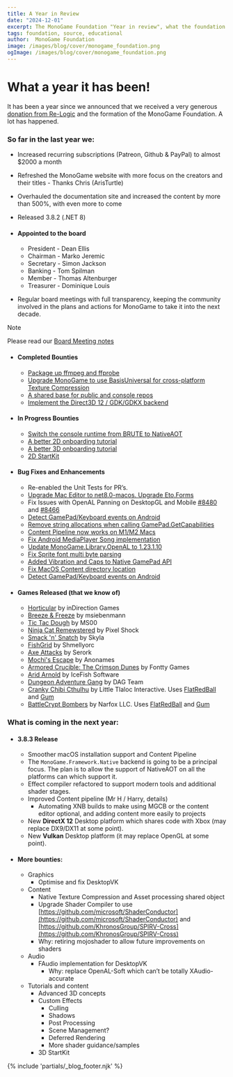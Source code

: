 ```yaml
---
title: A Year in Review
date: "2024-12-01"
excerpt: The MonoGame Foundation "Year in review", what the foundation has been up to since its incorporation.
tags: foundation, source, educational
author:  MonoGame Foundation
image: /images/blog/cover/monogame_foundation.png
ogImage: /images/blog/cover/monogame_foundation.png
---
```


# What a year it has been!

It has been a year since we announced that we received a very generous [donation from Re-Logic](https://x.com/MonoGameTeam/status/1724164491363967465) and the formation of the MonoGame Foundation. A lot has happened.

### So far in the last year we:

* Increased recurring subscriptions (Patreon, Github & PayPal) to almost $2000 a month
* Refreshed the MonoGame website with more focus on the creators and their titles \- Thanks Chris (ArisTurtle)  
* Overhauled the documentation site and increased the content by more than 500%, with even more to come  
* Released 3.8.2 (.NET 8)

* #### Appointed to the board

  * President - Dean Ellis  
  * Chairman - Marko Jeremic  
  * Secretary - Simon Jackson  
  * Banking - Tom Spilman  
  * Member - Thomas Altenburger  
  * Treasurer - Dominique Louis

* Regular board meetings with full transparency, keeping the community involved in the plans and actions for MonoGame to take it into the next decade.

> [!NOTE]
> Please read our [Board Meeting notes](https://monogame.net/blog/meeting)  

* #### Completed Bounties

  * [Package up ffmpeg and ffprobe](https://github.com/MonoGame/MonoGame/issues/8241)  
  * [Upgrade MonoGame to use BasisUniversal for cross-platform Texture Compression](https://github.com/MonoGame/MonoGame/issues/8419)  
  * [A shared base for public and console repos](https://github.com/MonoGame/MonoGame/issues/8242)  
  * [Implement the Direct3D 12 / GDK/GDKX backend](https://github.com/MonoGame/MonoGame/issues/8195)

* #### In Progress Bounties

  * [Switch the console runtime from BRUTE to NativeAOT](https://github.com/MonoGame/MonoGame/issues/8194)  
  * [A better 2D onboarding tutorial](https://github.com/MonoGame/MonoGame/issues/8317)  
  * [A better 3D onboarding tutorial](https://github.com/MonoGame/MonoGame/issues/8318)
  * [2D StartKit](https://github.com/MonoGame/MonoGame/pull/8275)

* #### Bug Fixes and Enhancements

  * Re-enabled the Unit Tests for PR’s.  
  * [Upgrade Mac Editor to net8.0-macos. Upgrade Eto.Forms](https://github.com/MonoGame/MonoGame/pull/8505)   
  * Fix Issues with OpenAL Panning on DesktopGL and Mobile  [#8480](https://github.com/MonoGame/MonoGame/pull/8480) and [#8466](https://github.com/MonoGame/MonoGame/pull/8466)
  * [Detect GamePad/Keyboard events on Android](https://github.com/MonoGame/MonoGame/pull/8465)
  * [Remove string allocations when calling GamePad.GetCapabilities](https://github.com/MonoGame/MonoGame/pull/8453)
  * [Content Pipeline now works on M1/M2 Macs](https://github.com/MonoGame/MonoGame/pull/8570)
  * [Fix Android MediaPlayer Song implementation](https://github.com/MonoGame/MonoGame/pull/8583)
  * [Update MonoGame.Library.OpenAL to 1.23.1.10](https://github.com/MonoGame/MonoGame/pull/8560)
  * [Fix Sprite font multi byte parsing](https://github.com/MonoGame/MonoGame/pull/8554)
  * [Added Vibration and Caps to Native GamePad API](https://github.com/MonoGame/MonoGame/pull/8520)
  * [Fix MacOS Content directory location](https://github.com/MonoGame/MonoGame/pull/8479)
  * [Detect GamePad/Keyboard events on Android](https://github.com/MonoGame/MonoGame/pull/8465)

* #### Games Released (that we know of)

  * [Horticular](https://store.steampowered.com/app/1928540/Horticular/) by inDirection Games
  * [Breeze & Freeze](https://msiebenmann.itch.io/breeze-and-freeze) by msiebenmann
  * [Tic Tac Dough](https://ms00.itch.io/tic-tac-dough) by MS00
  * [Ninja Cat Remewstered](https://pixelshock.itch.io/ninja-cat-remewstered) by Pixel Shock
  * [Smack 'n' Snatch](https://skyyyla.itch.io/smack-n-snatch) by Skyla
  * [FishGrid](https://shmellyorc.itch.io/fishgrid) by Shmellyorc
  * [Axe Attacks](https://serork.itch.io/axe-attacks) by Serork
  * [Mochi's Escape](https://anonames-lair.itch.io/mochi-escape) by Anonames
  * [Armored Crucible: The Crimson Dunes](https://fontty.itch.io/ac-tcd) by Fontty Games
  * [Arid Arnold](https://icefish-software.itch.io/arid-arnold) by IceFish Software
  * [Dungeon Adventure Gang](https://store.steampowered.com/app/2147690/Dungeon_Adventure_Gang/) by DAG Team
  * [Cranky Chibi Cthulhu](https://little-tlaloc-interactive.itch.io/cranky-chibi-cthulhu) by Little Tlaloc Interactive. Uses [FlatRedBall](https://flatredball.com/) and [Gum](http://docs.flatredball.com/gum/)
  * [BattleCrypt Bombers](https://store.steampowered.com/app/2188930/BattleCrypt_Bombers/) by Narfox LLC. Uses [FlatRedBall](https://flatredball.com/) and [Gum](http://docs.flatredball.com/gum/)


### What is coming in the next year:

* #### 3.8.3 Release

  * Smoother macOS installation support and Content Pipeline
  * The `MonoGame.Framework.Native` backend is going to be a principal focus. The plan is to allow the support of NativeAOT on all the platforms can which support it.
  * Effect compiler refactored to support modern tools and additional shader stages.
  * Improved Content pipeline (Mr H / Harry, details)
    * Automating XNB builds to make using MGCB or the content editor optional, and adding content more easily to projects
  * New **DirectX 12** Desktop platform which shares code with Xbox (may replace DX9/DX11 at some point).
  * New **Vulkan** Desktop platform (it may replace OpenGL at some point).

* #### More bounties:

  * Graphics
    * Optimise and fix DesktopVK
  * Content
    * Native Texture Compression and Asset processing shared object
    * Upgrade Shader Compiler to use [https://github.com/microsoft/ShaderConductor](https://github.com/microsoft/ShaderConductor) and [https://github.com/KhronosGroup/SPIRV-Cross](https://github.com/KhronosGroup/SPIRV-Cross)
    * Why: retiring mojoshader to allow future improvements on shaders
  * Audio
    * FAudio implementation for DesktopVK
      * Why: replace OpenAL-Soft which can’t be totally XAudio-accurate
  * Tutorials and content
    * Advanced 3D concepts
    * Custom Effects
      * Culling
      * Shadows
      * Post Processing
      * Scene Management?
      * Deferred Rendering
      * More shader guidance/samples
    * 3D StartKit

{% include 'partials/_blog_footer.njk' %}